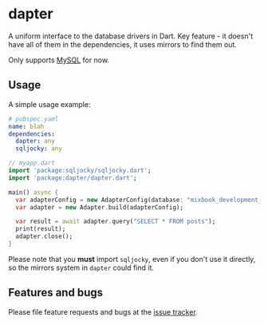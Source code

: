 # dapter

A uniform interface to the database drivers in Dart.
Key feature - it doesn't have all of them in the dependencies, it uses mirrors to find them out.

Only supports [MySQL](https://pub.dartlang.org/packages/sqljocky) for now.

## Usage

A simple usage example:

```yaml
# pubspec.yaml
name: blah
dependencies:
  dapter: any
  sqljocky: any
```

```dart
// myapp.dart
import 'package:sqljocky/sqljocky.dart';
import 'package:dapter/dapter.dart';

main() async {
  var adapterConfig = new AdapterConfig(database: "mixbook_development_cp", dbType: "mysql");
  var adapter = new Adapter.build(adapterConfig);

  var result = await adapter.query("SELECT * FROM posts");
  print(result);
  adapter.close();
}
```

Please note that you **must** import `sqljocky`, even if you don't use it directly, so the mirrors
system in `dapter` could find it.

## Features and bugs

Please file feature requests and bugs at the [issue tracker][tracker].

[tracker]: https://github.com/astashov/dapter/issues
